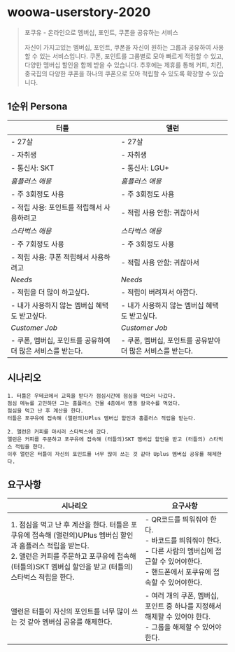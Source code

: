 # woowa-userstory-2020
> 포쿠유 - 온라인으로 멤버십, 포인트, 쿠폰을 공유하는 서비스
> 
> 자신이 가지고있는 멤버십, 포인트, 쿠폰을 자신이 원하는 그룹과 공유하여 사용할 수 있는 서비스입니다.
> 쿠폰, 포인트를 그룹별로 모아 빠르게 적립할 수 있고, 다양한 멤버십 할인을 함께 받을 수 있습니다.
> 추후에는 제휴를 통해 커피, 치킨, 중국집의 다양한 쿠폰을 하나의 쿠폰으로 모아 적립할 수 있도록 확장할 수 있습니다. 

## 1순위 Persona
| 터틀 | 앨런 |
| --- | --- |
| - 27살 | - 27살 |
| - 자취생 | - 자취생 |
| - 통신사: SKT<br/> | - 통신사: LGU+<br/> |
| *홈플러스 애용* | *홈플러스 애용* |
| - 주 3회정도 사용 | - 주 3회정도 사용 |
| - 적립 사용: 포인트를 적립해서 사용하려고<br/> | - 적립 사용 안함: 귀찮아서<br/> |
| *스타벅스 애용* | *스타벅스 애용* |
| - 주 7회정도 사용 | - 주 3회정도 사용 |
| - 적립 사용: 쿠폰 적립해서 사용하려고<br/> | - 적립 사용 안함: 귀찮아서<br/> |
| *Needs* | *Needs* |
| - 적립을 더 많이 하고싶다. | - 적립이 버려져서 아깝다. |
| - 내가 사용하지 않는 멤버십 혜택도 받고싶다.<br/> | - 내가 사용하지 않는 멤버십 혜택도 받고싶다.<br/>|
| *Customer Job* | *Customer Job* |
| - 쿠폰, 멤버십, 포인트를 공유하여 더 많은 서비스를 받는다. | - 쿠폰, 멤버십, 포인트를 공유받아 더 많은 서비스를 받는다. |

## 시나리오
```
1. 터틀은 우테코에서 교육을 받다가 점심시간에 점심을 먹으러 나갔다.  
점심 메뉴를 고민하던 그는 홈플러스 건물 4층에서 명동 칼국수를 먹었다.
점심을 먹고 난 후 계산을 한다.
터틀은 포쿠유에 접속해 (앨런의)UPlus 멤버십 할인과 홈플러스 적립을 받는다.

2. 앨런은 커피를 마시러 스타벅스에 갔다.
앨런은 커피를 주문하고 포쿠유에 접속해 (터틀의)SKT 멤버십 할인을 받고 (터틀의) 스타벅스 적립을 한다. 
이후 앨런은 터틀이 자신의 포인트를 너무 많이 쓰는 것 같아 Uplus 멤버십 공유를 해제한다. 

```
## 요구사항
| 시나리오 | 요구사항 |
| --- | --- |
| 1. 점심을 먹고 난 후 계산을 한다. 터틀은 포쿠유에 접속해 (앨런의)UPlus 멤버십 할인과 홈플러스 적립을 받는다.<br/> 2. 앨런은 커피를 주문하고 포쿠유에 접속해 (터틀의)SKT 멤버십 할인을 받고 (터틀의) 스타벅스 적립을 한다.| - QR코드를 띄워줘야 한다. <br/> - 바코드를 띄워줘야 한다. <br/> - 다른 사람의 멤버십에 접근할 수 있어야한다. <br/> - 핸드폰에서 포쿠유에 접속할 수 있어야한다. |
| 앨런은 터틀이 자신의 포인트를 너무 많이 쓰는 것 같아 멤버십 공유를 해제한다. | - 여러 개의 쿠폰, 멤버십, 포인트 중 하나를 지정해서 해제할 수 있어야 한다. <br/> - 그룹을 해제할 수 있어야 한다. |